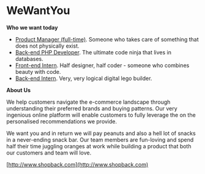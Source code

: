 WeWantYou
=========

**Who we want today**


* [Product Manager (full-time)](https://github.com/shopback/WeWantYou/blob/master/KingofProduct.md "We are hiring a Product Manager!"). Someone who takes care of something that does not physically exist.
* [Back-end PHP Developer](https://github.com/shopback/WeWantYou/blob/master/BackendPHPDeveloper.md "We are hiring a Back-end Developer!"). The ultimate code ninja that lives in databases.
* [Front-end Intern](https://github.com/shopback/WeWantYou/blob/master/FrontendIntern.md "We are hiring a Front-end Intern!"). Half designer, half coder - someone who combines beauty with code.
* [Back-end Intern](https://github.com/shopback/WeWantYou/blob/master/BackendIntern.md "We are hiring a Back-end Intern!"). Very, very logical digital lego builder.

**About Us**

We help customers navigate the e-commerce landscape through understanding their preferred brands and buying patterns. Our very ingenious online platform will enable customers to fully leverage the on the personalised recommendations we provide.

We want you and in return we will pay peanuts and also a hell lot of snacks in a never-ending snack bar. Our team members are fun-loving and spend half their time juggling oranges at work while building a product that both our customers and team will love.

[http://www.shopback.com](http://www.shopback.com)
